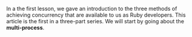 In a the first lesson, we gave an introduction to the three methods of achieving concurrency that are available to us as Ruby developers. This article is the first in a three-part series. We will start by going about the **multi-process**. 
